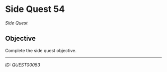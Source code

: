 # Side Quest 54

*Side Quest*

## Objective
Complete the side quest objective.

---
*ID: QUEST00053*